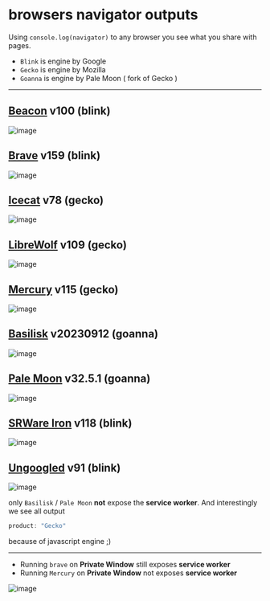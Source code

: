 # browsers navigator outputs

Using `console.log(navigator)` to any browser you see what you share with pages.  

* `Blink` is engine by Google  
* `Gecko` is engine by Mozilla  
* `Goanna` is engine by Pale Moon ( fork of Gecko )

---

## [Beacon](https://github.com/imperviousinc/beacon) v100 (blink)
![image](assets/beacon.png)

## [Brave](https://github.com/brave/brave-browser) v159 (blink)
![image](assets/beacon.png)

## [Icecat](https://codeberg.org/chippy/icecat-for-windows) v78 (gecko)
![image](assets/icecat.png)

## [LibreWolf](https://codeberg.org/librewolf/source) v109 (gecko)
![image](assets/icecat.png)

## [Mercury](https://github.com/Alex313031/Mercury) v115 (gecko)
![image](assets/mercury.png)

## [Basilisk](https://repo.palemoon.org/Basilisk-Dev/Basilisk) v20230912 (goanna)
![image](assets/basilisk.png)

## [Pale Moon](https://repo.palemoon.org/MoonchildProductions/Pale-Moon) v32.5.1 (goanna)
![image](assets/palemoon.png)

## [SRWare Iron](https://www.srware.net/iron/) v118 (blink)
![image](assets/srware.png)

## [Ungoogled](https://github.com/ungoogled-software/ungoogled-chromium) v91 (blink)
![image](assets/ungoogled.png)

only `Basilisk` / `Pale Moon` **not** expose the **service worker**. And interestingly we see all output 
```js
product: "Gecko"
``` 

because of javascript engine ;) 

---

* Running `brave` on **Private Window** still exposes **service worker**
* Running `Mercury` on **Private Window** not exposes **service worker**

![image](assets/mercury_private.png)